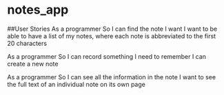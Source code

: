 # notes_app

##User Stories
As a programmer
So I can find the note I want
I want to be able to have a list of my notes, where each note is abbreviated to the first 20 characters


As a programmer
So I can record something I need to remember
I can create a new note


As a programmer
So I can see all the information in the note
I want to see the full text of an individual note on its own page
